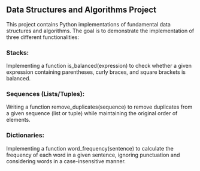 ## Data Structures and Algorithms Project
This project contains Python implementations of fundamental data structures and algorithms. The goal is to demonstrate the implementation of three different functionalities:

### Stacks:
Implementing a function is_balanced(expression) to check whether a given expression containing parentheses, curly braces, and square brackets is balanced.

### Sequences (Lists/Tuples):
Writing a function remove_duplicates(sequence) to remove duplicates from a given sequence (list or tuple) while maintaining the original order of elements.

### Dictionaries:
Implementing a function word_frequency(sentence) to calculate the frequency of each word in a given sentence, ignoring punctuation and considering words in a case-insensitive manner.
